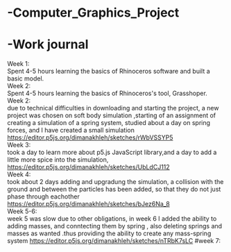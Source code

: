 # -Computer_Graphics_Project

# -Work journal
Week 1:  
Spent 4-5 hours learning the basics of Rhinoceros software and built a basic model.  
Week 2:  
Spent 4-5 hours learning the basics of Rhinoceros's tool, Grasshoper.  
Week 2:  
due to technical difficulties in downloading and starting the project, a new project was chosen
on soft body simulation
,starting of an assignment of creating a simulation of a spring system, studied about a day on spring forces, 
and I have created a small simulation 
https://editor.p5js.org/dimanakhleh/sketches/rWbVSSYP5  
Week 3:  
took a day to learn more about p5.js JavaScript library,and a day to add a little more spice into the simulation,
https://editor.p5js.org/dimanakhleh/sketches/UbLdCJ112  
Week 4:   
took about 2 days adding and upgradung the simulation, a collision with the ground and between the particles has been added, so that they do not just phase through eachother
https://editor.p5js.org/dimanakhleh/sketches/bJez6Na_8  
Week 5-6:     
week 5 was slow due to other obligations, in week 6 I added the ability to adding masses, and conntecting them by spring , also deleting springs and masses as wanted .thus providing the ability to create any mass-spring system
https://editor.p5js.org/dimanakhleh/sketches/nTRbK7sLC
#week 7:  
